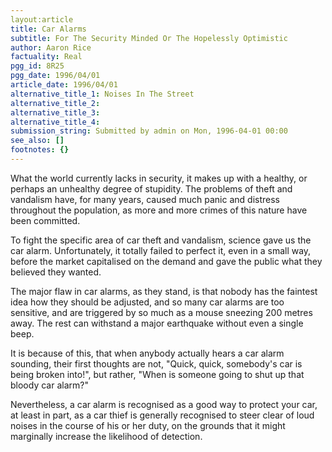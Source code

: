 ```yaml
---
layout:article
title: Car Alarms
subtitle: For The Security Minded Or The Hopelessly Optimistic
author: Aaron Rice
factuality: Real
pgg_id: 8R25
pgg_date: 1996/04/01
article_date: 1996/04/01
alternative_title_1: Noises In The Street
alternative_title_2: 
alternative_title_3: 
alternative_title_4: 
submission_string: Submitted by admin on Mon, 1996-04-01 00:00
see_also: []
footnotes: {}
---
```

<div>
<p>What the world currently lacks in security, it makes up with a healthy, or perhaps an unhealthy degree of stupidity. The problems of theft and vandalism have, for many years, caused much panic and distress throughout the population, as more and more crimes of this nature have been committed.</p>
<p>To fight the specific area of car theft and vandalism, science gave us the car alarm. Unfortunately, it totally failed to perfect it, even in a small way, before the market capitalised on the demand and gave the public what they believed they wanted.</p>
<p>The major flaw in car alarms, as they stand, is that nobody has the faintest idea how they should be adjusted, and so many car alarms are too sensitive, and are triggered by so much as a mouse sneezing 200 metres away. The rest can withstand a major earthquake without even a single beep.</p>
<p>It is because of this, that when anybody actually hears a car alarm sounding, their first thoughts are not, "Quick, quick, somebody's car is being broken into!", but rather, "When is someone going to shut up that bloody car alarm?"</p>
<p>Nevertheless, a car alarm is recognised as a good way to protect your car, at least in part, as a car thief is generally recognised to steer clear of loud noises in the course of his or her duty, on the grounds that it might marginally increase the likelihood of detection. <!--Amazon_CLS_IM_END--></p>
</div>

